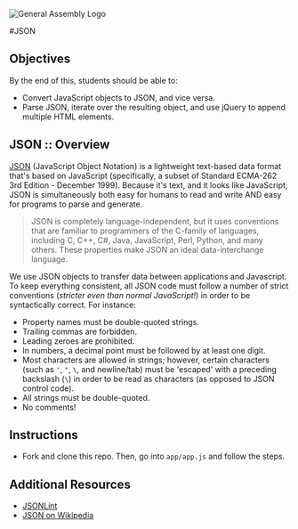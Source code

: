![General Assembly Logo](http://i.imgur.com/ke8USTq.png)

#JSON

## Objectives

By the end of this, students should be able to:

- Convert JavaScript objects to JSON, and vice versa.
- Parse JSON, iterate over the resulting object, and use jQuery to append multiple HTML elements.

## JSON :: Overview

[JSON](http://json.org/) (JavaScript Object Notation) is a lightweight text-based data format that's based on JavaScript (specifically, a subset of Standard ECMA-262 3rd Edition - December 1999). Because it's text, and it looks like JavaScript, JSON is simultaneously both easy for humans to read and write AND easy for programs to parse and generate.

> JSON is completely language-independent, but it uses conventions that are familiar to programmers of the C-family of languages, including C, C++, C#, Java, JavaScript, Perl, Python, and many others. These properties make JSON an ideal data-interchange language.

We use JSON objects to transfer data between applications and Javascript. To keep everything consistent, all JSON code must follow a number of strict conventions (_stricter even than normal JavaScript!_) in order to be syntactically correct. For instance:

- Property names must be double-quoted strings.
- Trailing commas are forbidden.
- Leading zeroes are prohibited.
- In numbers, a decimal point must be followed by at least one digit.
- Most characters are allowed in strings; however, certain characters (such as `'`, `"`, `\`, and newline/tab) must be 'escaped' with a preceding backslash (`\`) in order to be read as characters (as opposed to JSON control code).
- All strings must be double-quoted.
- No comments!

## Instructions

- Fork and clone this repo. Then, go into `app/app.js` and follow the steps.

## Additional Resources

- [JSONLint][1]
- [JSON on Wikipedia][2]

[1]: http://jsonlint.com/
[2]: http://en.wikipedia.org/wiki/JSON
